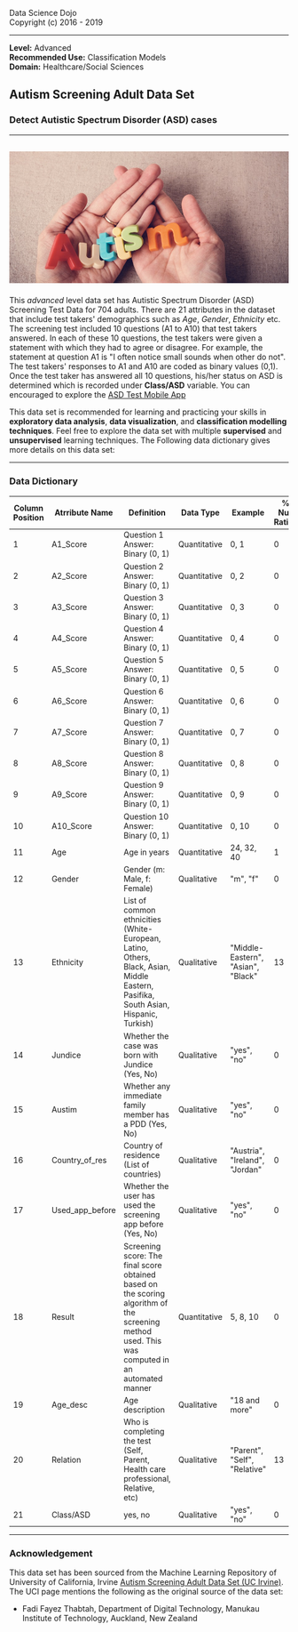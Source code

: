 Data Science Dojo <br/>
Copyright (c) 2016 - 2019

---

**Level:** Advanced <br/>
**Recommended Use:** Classification Models<br/>
**Domain:** Healthcare/Social Sciences <br/> 

## Autism Screening Adult Data Set 

### Detect Autistic Spectrum Disorder (ASD) cases 


---
![](79.jpg)
---

This *advanced* level data set has Autistic Spectrum Disorder (ASD) Screening Test Data for 704 adults. There are 21 attributes in the dataset that include test takers' 
demographics such as *Age*, *Gender*, *Ethnicity* etc. The screening test included 10 questions (A1 to A10) that test takers answered. In each of these 10 questions, 
the test takers were given a statement with which they had to agree or disagree. For example, the statement at question A1 is "I often notice small sounds when other do not".
The test takers' responses to A1 and A10 are coded as binary values (0,1). Once the test taker has answered all 10 questions, his/her status on ASD is determined which 
is recorded under **Class/ASD** variable. You can encouraged to explore the [ASD Test Mobile App](http://asdtests.com/#)           


This data set is recommended for learning and practicing your skills in **exploratory data analysis**, **data visualization**, and **classification modelling techniques**. 
Feel free to explore the data set with multiple **supervised** and **unsupervised** learning techniques. The Following data dictionary gives more details on this data set:

---

### Data Dictionary 

| Column   Position 	| Atrribute Name  	| Definition                                                                                                                                          	| Data Type    	| Example                            	| % Null Ratios 	|
|-------------------	|-----------------	|-----------------------------------------------------------------------------------------------------------------------------------------------------	|--------------	|------------------------------------	|---------------	|
| 1                 	| A1_Score        	| Question 1 Answer: Binary (0, 1)                                                                                                                    	| Quantitative 	| 0, 1                               	| 0             	|
| 2                 	| A2_Score        	| Question 2 Answer: Binary (0, 1)                                                                                                                    	| Quantitative 	| 0, 2                               	| 0             	|
| 3                 	| A3_Score        	| Question 3 Answer: Binary (0, 1)                                                                                                                    	| Quantitative 	| 0, 3                               	| 0             	|
| 4                 	| A4_Score        	| Question 4 Answer: Binary (0, 1)                                                                                                                    	| Quantitative 	| 0, 4                               	| 0             	|
| 5                 	| A5_Score        	| Question 5 Answer: Binary (0, 1)                                                                                                                    	| Quantitative 	| 0, 5                               	| 0             	|
| 6                 	| A6_Score        	| Question 6 Answer: Binary (0, 1)                                                                                                                    	| Quantitative 	| 0, 6                               	| 0             	|
| 7                 	| A7_Score        	| Question 7 Answer: Binary (0, 1)                                                                                                                    	| Quantitative 	| 0, 7                               	| 0             	|
| 8                 	| A8_Score        	| Question 8 Answer: Binary (0, 1)                                                                                                                    	| Quantitative 	| 0, 8                               	| 0             	|
| 9                 	| A9_Score        	| Question 9 Answer: Binary (0, 1)                                                                                                                    	| Quantitative 	| 0, 9                               	| 0             	|
| 10                	| A10_Score       	| Question 10 Answer: Binary (0,   1)                                                                                                                 	| Quantitative 	| 0, 10                              	| 0             	|
| 11                	| Age             	| Age in years                                                                                                                                        	| Quantitative 	| 24, 32, 40                         	| 1             	|
| 12                	| Gender          	| Gender (m: Male, f: Female)                                                                                                                         	| Qualitative  	| "m", "f"                           	| 0             	|
| 13                	| Ethnicity       	| List of common ethnicities   (White-European, Latino, Others, Black, Asian, Middle Eastern, Pasifika,   South Asian, Hispanic, Turkish)             	| Qualitative  	| "Middle-Eastern", "Asian", "Black" 	| 13            	|
| 14                	| Jundice         	| Whether the case was born with   Jundice (Yes, No)                                                                                                  	| Qualitative  	| "yes", "no"                        	| 0             	|
| 15                	| Austim          	| Whether any immediate family   member has a PDD (Yes, No)                                                                                           	| Qualitative  	| "yes", "no"                        	| 0             	|
| 16                	| Country_of_res  	| Country of residence (List of   countries)                                                                                                          	| Qualitative  	| "Austria", "Ireland", "Jordan"     	| 0             	|
| 17                	| Used_app_before 	| Whether the user has used the   screening app before (Yes, No)                                                                                      	| Qualitative  	| "yes", "no"                        	| 0             	|
| 18                	| Result          	| Screening score: The final score   obtained based on the scoring algorithm of the screening method used. This   was computed in an automated manner 	| Quantitative 	| 5, 8, 10                           	| 0             	|
| 19                	| Age_desc        	| Age description                                                                                                                                     	| Qualitative  	| "18 and more"                      	| 0             	|
| 20                	| Relation        	| Who is completing the test   (Self, Parent, Health care professional, Relative, etc)                                                                	| Qualitative  	| "Parent", "Self", "Relative"       	| 13            	|
| 21                	| Class/ASD       	| yes, no                                                                                                                                             	| Qualitative  	| "yes", "no"                        	| 0             	|

---

### Acknowledgement

This data set has been sourced from the Machine Learning Repository of University of California, Irvine [Autism Screening Adult Data Set (UC Irvine)](https://archive.ics.uci.edu/ml/datasets/Autism+Screening+Adult). 
The UCI page mentions the following as the original source of the data set:

+ Fadi Fayez Thabtah, Department of Digital Technology, Manukau Institute of Technology, Auckland, New Zealand 




